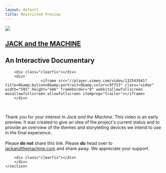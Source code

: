```yaml
---
layout: default
title: Restricted Preview
---
```

<div class="container" itemscope itemtype="http://schema.org/Movie">
    <section id="frontPage" class="contentPage_row mainContent">
            <div id="genericContainer_col">
	        <div id="titleContainer">
		    <div id="logoContainer">
		        <a href="http://www.jackandthemachine.com" class="header">
	                    <img src="{{ site.url }}/global/img/Bee_small.png" />
			</a>
		    </div>
                    <div id="headerContainer">
		        <a href="http://www.jackandthemachine.com">
	                    <h1 itemprop="name">JACK and the MACHINE</h1>
			</a>
			<h2 itemprop="description">An Interactive Documentary</h2>
                    </div>
		</div>

		<div class="clearfix"></div>
		<div>
                    <iframe src="//player.vimeo.com/video/132543941?title=0&amp;byline=0&amp;portrait=0&amp;color=c9ff23" class="video" width="595" height="446" frameborder="0" webkitallowfullscreen mozallowfullscreen allowfullscreen itemprop="trailer"></iframe>
		</div>
<br />
		<p class="content briefMessage" itemprop="description">Thank you for your interest in <em>Jack and the Machine</em>. This video is an early preview. It was created to give an idea of the project's current status and to provide an overview of the themes and storytelling devices we intend to use in the final experience.<br /><br />
Please <strong>do not</strong> share this link. Please <strong>do</strong> head over to <a href="http://www.jackandthemachine.com">jackandthemachine.com</a> and share away. We appreciate your support.</p>

		<div class="clearfix"></div>
        </div>
    </section>
</div>